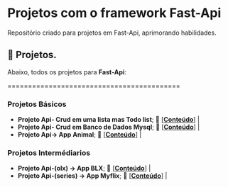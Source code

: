 # Projetos com o framework Fast-Api
Repositório criado para projetos em Fast-Api, aprimorando habilidades.


## :bookmark_tabs: Projetos.

Abaixo, todos os projetos para **Fast-Api**:

==========================================
### Projetos Básicos

- **Projeto Api- Crud em uma lista mas Todo list**;  :file_folder: [[**Conteúdo**]]( https://github.com/helsonmatos/crudemlistafastapi ) |
- **Projeto Api- Crud em Banco de Dados Mysql**;  :file_folder: [[**Conteúdo**]](https://github.com/helsonmatos/crudmysql) |
- **Projeto Api-> App Animal**;  :file_folder: [[**Conteúdo**]]() |

### Projetos Intermédiarios
- **Projeto Api-(olx) -> App BLX**;  :file_folder: [[**Conteúdo**]]() |
- **Projeto Api-(series) -> App Myflix**;  :file_folder: [[**Conteúdo**]]() |

